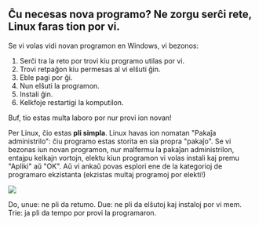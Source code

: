 



<h2>Ĉu necesas nova programo? Ne zorgu serĉi rete, Linux faras tion por vi.</h2>

Se vi volas vidi novan programon en Windows, vi bezonos:

<ol>
<li>Serĉi tra la reto por trovi kiu programo utilas por vi.</li>
<li>Trovi retpaĝon kiu permesas al vi elŝuti ĝin.</li>
<li>Eble pagi por ĝi.</li>
<li>Nun elŝuti la programon.</li>
<li>Instali ĝin.</li>
<li>Kelkfoje restartigi la komputilon.</li>
</ol>

Buf, tio estas multa laboro por nur provi ion novan!

Per Linux, ĉio estas <b>pli simpla</b>. Linux havas ion nomatan "Pakaĵa administrilo": ĉiu programo estas storita en sia propra "pakaĵo". Se vi bezonas iun novan programon, nur malfermu la pakaĵan administrilon, entajpu kelkajn vortojn, elektu kiun programon vi volas instali kaj premu "Apliki" aŭ "OK". Aŭ vi ankaŭ povas esplori ene de la kategorioj de programaro ekzistanta (ekzistas multaj programoj por elekti!)

<img src="Images/synaptic.png" />

Do, unue: ne pli da retumo. Due: ne pli da elŝutoj kaj instaloj por vi mem. Trie: ja pli da tempo por provi la programaron.




